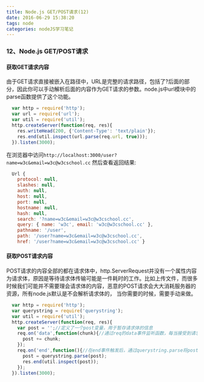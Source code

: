 ```yaml
---
title: Node.js GET/POST请求(12)
date: 2016-06-29 15:38:20
tags: node
categories: nodeJS学习笔记
---
```


### 12、Node.js GET/POST请求
#### 获取GET请求内容
由于GET请求直接被嵌入在路径中，URL是完整的请求路径，包括了?后面的部分，因此你可以手动解析后面的内容作为GET请求的参数。node.js中url模块中的parse函数提供了这个功能。
``` javascript
  var http = require('http');
  var url = require('url');
  var util = require('util');
  http.createServer(function(req, res){
    res.writeHead(200, {'Content-Type': 'text/plain'});
    res.end(util.inspect(url.parse(req.url, true)));
  }).listen(3000);
```
在浏览器中访问`http://localhost:3000/user?name=w3c&email=w3c@w3cschool.cc` 然后查看返回结果: 
<!-- more -->
``` javascript
  Url {
    protocol: null,
    slashes: null,
    auth: null,
    host: null,
    port: null,
    hostname: null,
    hash: null,
    search: '?name=w3c&email=w3c@w3cschool.cc',
    query: { name: 'w3c', email: 'w3c@w3cschool.cc' },
    pathname: '/user',
    path: '/user?name=w3c&email=w3c@w3cschool.cc',
    href: '/user?name=w3c&email=w3c@w3cschool.cc' }
```
#### 获取POST请求内容
POST请求的内容全部的都在请求体中，http.ServerRequest并没有一个属性内容为请求体，原因是等待请求体传输可能是一件耗时的工作。比如上传文件，而很多时候我们可能并不需要理会请求体的内容，恶意的POST请求会大大消耗服务器的资源，所有node.js默认是不会解析请求体的， 当你需要的时候，需要手动来做。
``` javascript
  var http = require('http');
  var querystring = require('querystring');
  var util = require('util');
  http.createServer(function(req, res){
    var post = '';//定义了一个post变量，用于暂存请求体的信息
    req.on('data',function(chunk){//通过req的data事件监听函数，每当接受到请求体的数据，就累加到post变量中
      post += chunk;
    });
    req.on('end',function(){//在end事件触发后，通过querystring.parse将post解析为真正的POST请求格式，然后向客户端返回。
      post = querystring.parse(post);
      res.end(util.inspect(post));
    });
  }).listen(3000);
```